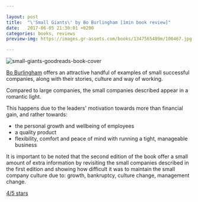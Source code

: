 ```yaml
---

layout: post
title:  "\'Small Giants\' by Bo Burlingham [1min book review]"
date:   2017-06-05 21:30:01 +0200
categories: books, reviews
preview-img: https://images.gr-assets.com/books/1347565489m/100467.jpg

---
```


![small-giants-goodreads-book-cover]

[Bo Burlingham][small-giants-website] offers an attractive handful of examples of small successful companies, along with their stories, culture and way of working.

Compared to large companies, the small companies described appear in a romantic light.

This happens due to the leaders' motivation towards more than financial gain, and rather towards:
- the personal growth and wellbeing of employees
- a quality product
- flexibility, comfort and peace of mind with running a tight, manageable business

It is important to be noted that the second edition of the book offer a small amount of extra information by revisiting the small companies described in the first edition and showing how difficult it was to maintain the small company culture due to: growth, bankruptcy, culture change, management change.

[4/5 stars][small-giants-goodreads-review]

[small-giants-website]: http://www.smallgiantsbook.com/bio.html

[small-giants-goodreads-book-cover]: https://images.gr-assets.com/books/1347565489m/100467.jpg

[small-giants-goodreads-review]: https://www.goodreads.com/review/show/1307634753
